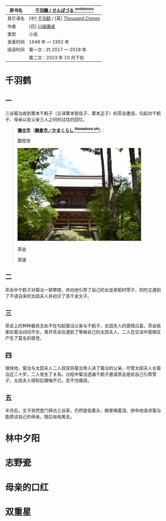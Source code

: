 | 原书名   | [千羽鶴 / せんばづる <sup>*senbazuru*</sup>](https://ja.wikipedia.org/wiki/%E5%8D%83%E7%BE%BD%E9%B6%B4_(%E5%B0%8F%E8%AA%AC)) |
| -------- | ------------------------------------------------------------ |
| 其它译名 | [中] [千羽鹤](https://zh.wikipedia.org/wiki/%E5%8D%83%E7%BE%BD%E9%B6%B4_(%E5%B0%8F%E8%AA%AA)) / [英] *[Thousand Cranes](https://en.wikipedia.org/wiki/Thousand_Cranes)* |
| 作者     | [日] [川端康成](https://ja.wikipedia.org/wiki/%E5%B7%9D%E7%AB%AF%E5%BA%B7%E6%88%90) |
| 类型     | 小说                                                         |
| 发表时间 | 1949 年 — 1952 年                                            |
| 阅读时间 | 第一次：约 2017 — 2018 年                                    |
|          | 第二次：2023 年 10 月下旬                                    |



# 千羽鹤



## 一

三谷菊治收到栗本千鹤子（又译栗本智佳子、栗本近子）的茶会邀请，勾起对千鹤子、母亲以及父亲三人之间的过往的回忆。



>   **[镰仓市](https://zh.wikipedia.org/wiki/%E9%95%B0%E4%BB%93%E5%B8%82)（[鎌倉市／かまくらし <sup>*Kamakura shi*</sup>](https://ja.wikipedia.org/wiki/%E9%8E%8C%E5%80%89%E5%B8%82)）**：
>
>   **圆觉寺**
>
>   <img src="./assets/Engakuji_Sanmon_Kamakura.jpg" alt="Engakuji_Sanmon_Kamakura" style="zoom: 50%;" />
>
>   **茶会**
>
>   
>
>   **茶道**
>
>   





## 二

茶会中千鹤子对菊治一顿寒暄，并向他引荐了自己的女徒弟稻村雪子，同时又遇到了不请自来的太田夫人并初识了其千金文子。



## 三

茶会上的种种器具无处不在勾起菊治父亲与千鹤子、太田夫人的感情瓜葛。茶会结束后菊治闷闷不乐，离开茶会后遇到了等候自己的太田夫人，二人在交谈中竟相互产生了莫名的感觉。

## 四

很快地，菊治与太田夫人二人双双将菊治带入进了菊治的父亲，尽管太田夫人长菊治近二十岁，二人发生了关系。过程中菊治透漏千鹤子邀请茶会是给自己引荐雪子，太田夫人得知后懊悔不已，忍不住痛哭。

## 五

半月后，文子突然登门拜访三谷家，仍然是低着头、眼里噙着泪、拼命地请求菊治能原谅自己的母亲。随后匆匆离去。





# 林中夕阳



# 志野瓷



# 母亲的口红



# 双重星
